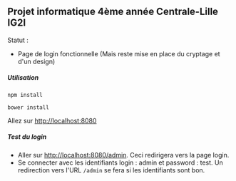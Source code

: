 ## Projet informatique 4ème année Centrale-Lille IG2I

Statut :
  * Page de login fonctionnelle (Mais reste mise en place du cryptage et d'un design)

##### Utilisation
`npm install`

`bower install`

Allez sur [http://localhost:8080](http://localhost:8080)


##### Test du login
* Aller sur [http://localhost:8080/admin](http://localhost:8080/admin). Ceci redirigera vers la page login.
* Se connecter avec les identifiants login : admin et password : test. Un redirection vers l'URL `/admin` se fera si les identifiants sont bon.
